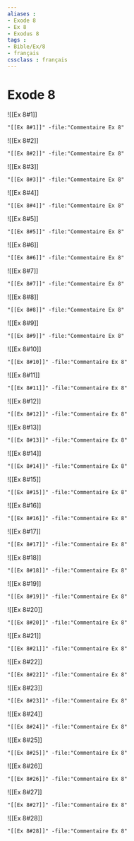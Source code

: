 ```yaml
---
aliases : 
- Exode 8
- Ex 8
- Exodus 8
tags : 
- Bible/Ex/8
- français
cssclass : français
---
```


# Exode 8

![[Ex 8#1]]

```query
"[[Ex 8#1]]" -file:"Commentaire Ex 8"
```

![[Ex 8#2]]

```query
"[[Ex 8#2]]" -file:"Commentaire Ex 8"
```

![[Ex 8#3]]

```query
"[[Ex 8#3]]" -file:"Commentaire Ex 8"
```

![[Ex 8#4]]

```query
"[[Ex 8#4]]" -file:"Commentaire Ex 8"
```

![[Ex 8#5]]

```query
"[[Ex 8#5]]" -file:"Commentaire Ex 8"
```

![[Ex 8#6]]

```query
"[[Ex 8#6]]" -file:"Commentaire Ex 8"
```

![[Ex 8#7]]

```query
"[[Ex 8#7]]" -file:"Commentaire Ex 8"
```

![[Ex 8#8]]

```query
"[[Ex 8#8]]" -file:"Commentaire Ex 8"
```

![[Ex 8#9]]

```query
"[[Ex 8#9]]" -file:"Commentaire Ex 8"
```

![[Ex 8#10]]

```query
"[[Ex 8#10]]" -file:"Commentaire Ex 8"
```

![[Ex 8#11]]

```query
"[[Ex 8#11]]" -file:"Commentaire Ex 8"
```

![[Ex 8#12]]

```query
"[[Ex 8#12]]" -file:"Commentaire Ex 8"
```

![[Ex 8#13]]

```query
"[[Ex 8#13]]" -file:"Commentaire Ex 8"
```

![[Ex 8#14]]

```query
"[[Ex 8#14]]" -file:"Commentaire Ex 8"
```

![[Ex 8#15]]

```query
"[[Ex 8#15]]" -file:"Commentaire Ex 8"
```

![[Ex 8#16]]

```query
"[[Ex 8#16]]" -file:"Commentaire Ex 8"
```

![[Ex 8#17]]

```query
"[[Ex 8#17]]" -file:"Commentaire Ex 8"
```

![[Ex 8#18]]

```query
"[[Ex 8#18]]" -file:"Commentaire Ex 8"
```

![[Ex 8#19]]

```query
"[[Ex 8#19]]" -file:"Commentaire Ex 8"
```

![[Ex 8#20]]

```query
"[[Ex 8#20]]" -file:"Commentaire Ex 8"
```

![[Ex 8#21]]

```query
"[[Ex 8#21]]" -file:"Commentaire Ex 8"
```

![[Ex 8#22]]

```query
"[[Ex 8#22]]" -file:"Commentaire Ex 8"
```

![[Ex 8#23]]

```query
"[[Ex 8#23]]" -file:"Commentaire Ex 8"
```

![[Ex 8#24]]

```query
"[[Ex 8#24]]" -file:"Commentaire Ex 8"
```

![[Ex 8#25]]

```query
"[[Ex 8#25]]" -file:"Commentaire Ex 8"
```

![[Ex 8#26]]

```query
"[[Ex 8#26]]" -file:"Commentaire Ex 8"
```

![[Ex 8#27]]

```query
"[[Ex 8#27]]" -file:"Commentaire Ex 8"
```

![[Ex 8#28]]

```query
"[[Ex 8#28]]" -file:"Commentaire Ex 8"
```

